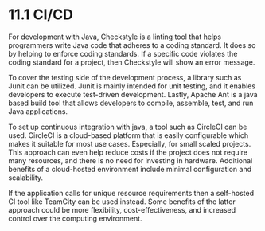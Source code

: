 # 11.1 CI/CD

For development with Java, Checkstyle is a linting tool that helps programmers write Java code that adheres to a coding standard.
It does so by helping to enforce coding standards. If a specific code violates the coding standard for a project, then Checkstyle will show an error message.

To cover the testing side of the development process, a library such as Junit can be utilized. Junit is mainly intended for unit testing, and it enables developers to execute test-driven development. Lastly, Apache Ant is a java based build tool that allows developers to compile, assemble, test, and run Java applications.

To set up continuous integration with java, a tool such as CircleCI can be used. CircleCI is a cloud-based platform that is easily configurable which makes it suitable for most use cases. Especially, for small scaled projects. This approach can even help reduce costs if the project does not require many resources, and there is no need for investing in hardware. Additional benefits of a cloud-hosted environment include minimal configuration and scalability.

If the application calls for unique resource requirements then a self-hosted CI tool like TeamCity can be used instead. Some benefits of the latter approach could be more flexibility, cost-effectiveness, and increased control over the computing environment.
